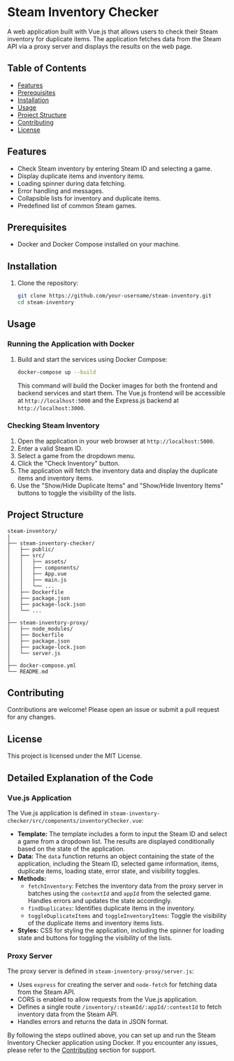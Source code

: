 # Steam Inventory Checker

A web application built with Vue.js that allows users to check their Steam inventory for duplicate items. The application fetches data from the Steam API via a proxy server and displays the results on the web page.

## Table of Contents

- [Features](#features)
- [Prerequisites](#prerequisites)
- [Installation](#installation)
- [Usage](#usage)
- [Project Structure](#project-structure)
- [Contributing](#contributing)
- [License](#license)

## Features

- Check Steam inventory by entering Steam ID and selecting a game.
- Display duplicate items and inventory items.
- Loading spinner during data fetching.
- Error handling and messages.
- Collapsible lists for inventory and duplicate items.
- Predefined list of common Steam games.

## Prerequisites

- Docker and Docker Compose installed on your machine.

## Installation

1. Clone the repository:

   ```sh
   git clone https://github.com/your-username/steam-inventory.git
   cd steam-inventory
   ```

## Usage

### Running the Application with Docker

1. Build and start the services using Docker Compose:

   ```sh
   docker-compose up --build
   ```

   This command will build the Docker images for both the frontend and backend services and start them. The Vue.js frontend will be accessible at `http://localhost:5000` and the Express.js backend at `http://localhost:3000`.

### Checking Steam Inventory

1. Open the application in your web browser at `http://localhost:5000`.
2. Enter a valid Steam ID.
3. Select a game from the dropdown menu.
4. Click the "Check Inventory" button.
5. The application will fetch the inventory data and display the duplicate items and inventory items.
6. Use the "Show/Hide Duplicate Items" and "Show/Hide Inventory Items" buttons to toggle the visibility of the lists.

## Project Structure

```plaintext
steam-inventory/
│
├── steam-inventory-checker/
│   ├── public/
│   ├── src/
│   │   ├── assets/
│   │   ├── components/
│   │   ├── App.vue
│   │   ├── main.js
│   │   └── ...
│   ├── Dockerfile
│   ├── package.json
│   ├── package-lock.json
│   └── ...
│
├── steam-inventory-proxy/
│   ├── node_modules/
│   ├── Dockerfile
│   ├── package.json
│   ├── package-lock.json
│   └── server.js
│
├── docker-compose.yml
└── README.md
```

## Contributing

Contributions are welcome! Please open an issue or submit a pull request for any changes.

## License

This project is licensed under the MIT License.

## Detailed Explanation of the Code

### Vue.js Application

The Vue.js application is defined in `steam-inventory-checker/src/components/inventoryChecker.vue`:

- **Template:** The template includes a form to input the Steam ID and select a game from a dropdown list. The results are displayed conditionally based on the state of the application.
- **Data:** The `data` function returns an object containing the state of the application, including the Steam ID, selected game information, items, duplicate items, loading state, error state, and visibility toggles.
- **Methods:**
  - `fetchInventory`: Fetches the inventory data from the proxy server in batches using the `contextId` and `appId` from the selected game. Handles errors and updates the state accordingly.
  - `findDuplicates`: Identifies duplicate items in the inventory.
  - `toggleDuplicateItems` and `toggleInventoryItems`: Toggle the visibility of the duplicate items and inventory items lists.
- **Styles:** CSS for styling the application, including the spinner for loading state and buttons for toggling the visibility of the lists.

### Proxy Server

The proxy server is defined in `steam-inventory-proxy/server.js`:

- Uses `express` for creating the server and `node-fetch` for fetching data from the Steam API.
- CORS is enabled to allow requests from the Vue.js application.
- Defines a single route `/inventory/:steamId/:appId/:contextId` to fetch inventory data from the Steam API.
- Handles errors and returns the data in JSON format.

By following the steps outlined above, you can set up and run the Steam Inventory Checker application using Docker. If you encounter any issues, please refer to the [Contributing](#contributing) section for support.
